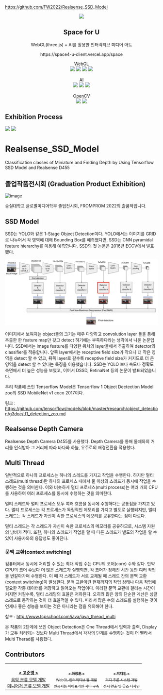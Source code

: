 https://github.com/FW2022/Realsense_SSD_Model

<p align="middle">
    <img width="200px;" src="https://github.com/omizha/Space4U-client/blob/master/docs/img/logo.png?raw=true"/>
</p>
<h2 align="middle">Space for U</h2>
<p align="middle">WebGL(three.js) + AI를 활용한 인터랙티브 미디어 아트</p>
<p align="middle">https://space4-u-client.vercel.app/space</p>
<p align="middle">
    WebGL </br>
    <img src="https://img.shields.io/badge/tech-ReactJS-blue" />
    <img src="https://img.shields.io/badge/tech-ThreeJS-lightgrey" />
    <img src="https://img.shields.io/badge/tech-NestJS-red" />
    <img src="https://img.shields.io/badge/tech-GraphQL-purple" />
    </br>
    </br> AI </br>
    <img src="https://img.shields.io/badge/tech-Tenserflow-orange" />
    <img src="https://img.shields.io/badge/tech-Keras-red" />
    <img src="https://img.shields.io/badge/tech-Sklearn-blue" />    
    </br>
    </br> OpenCV </br>
    <img src="https://img.shields.io/badge/tech-Librosa-purple" />
    <img src="https://img.shields.io/badge/tech-pygame-green" />
    
</p>

## Exhibition Process
<img src="https://github.com/omizha/Space4U-client/blob/master/docs/img/ExhibitionProcess1.png?raw=true">
<img src="https://github.com/omizha/Space4U-client/blob/master/docs/img/ExhibitionProcess2.png?raw=true">

# Realsense_SSD_Model
Classification classes of Miniature and Finding Depth by Using Tensorflow SSD Model and Realsense D455

## 졸업작품전시회 (Graduation Product Exhibition)
![image](https://github.com/FW2022/Realsense_SSD_Model/blob/main/ImgforRM/FROMPROM.png)

숭실대학교 글로벌미디어학부 졸업전시회, FROMPROM 2022의 출품작입니다.


## SSD Model

SSD는 YOLO와 같은 1-Stage Object Detection이다. YOLO에서는 이미지를 GRID로 나누어서 각 영역에 대해 Bounding Box를 예측했다면, SSD는 CNN pyramidal feature hierarchy를 이용해 예측합니다. SSD의 첫 논문은 2016년 ECCV에서 발표됐다.

![image](https://github.com/FW2022/Realsense_SSD_Model/blob/main/ImgforRM/SSDModel.png)

이미지에서 보여지는 object들의 크기는 매우 다양하고 convolution layer 들을 통해 추출한 한 feature map만 갖고 detect 하기에는 부족하다라는 생각에서 나온 논문입니다. SSD에서는 image feature를 다양한 위치의 layer들에서 추출하여 detector와 classifier를 적용합니다. 앞쪽 layer에서는 receptive field size가 작으니 더 작은 영역을 detect 할 수 있고, 뒤쪽 layer로 갈수록 receptive field size가 커지므로 더 큰 영역을 detect 할 수 있다는 특징을 이용했습니다. SSD는 YOLO 보다 속도나 정확도 측면에서 더 높은 성능을 보였고, 이어서 DSSD, RetinaNet 등의 논문이 발표되었습니다.

우리 작품에 쓰인 Tensorflow Model은 Tensorflow 1 Object Dectection Model zoo의 SSD MobileNet v1 coco 2017이다. 

링크 : https://github.com/tensorflow/models/blob/master/research/object_detection/g3doc/tf1_detection_zoo.md

## Realsense Depth Camera

Realsense Depth Camera D455를 사용했다. Depth Camera를 통해 물체와의 거리를 인식받아 그 거리에 따라 바다와 하늘, 우주로의 배경전환을 적용했다.


## Multi Thread
일반적으로 하나의 프로세스는 하나의 스레드를 가지고 작업을 수행한다. 하지만 멀티 스레드(multi thread)란 하나의 프로세스 내에서 둘 이상의 스레드가 동시에 작업을 수행하는 것을 의미한다. 이와 비슷하게 멀티 프로세스(multi process)는 여러 개의 CPU를 사용하여 여러 프로세스를 동시에 수행하는 것을 의미한다.

멀티 스레드와 멀티 프로세스 모두 여러 흐름을 동시에 수행하다는 공통점을 가지고 있다. 멀티 프로세스는 각 프로세스가 독립적인 메모리를 가지고 별도로 실행되지만, 멀티 스레드는 각 스레드가 자신이 속한 프로세스의 메모리를 공유한다는 점이 다르다.

멀티 스레드는 각 스레드가 자신이 속한 프로세스의 메모리를 공유하므로, 시스템 자원의 낭비가 적다. 또한, 하나의 스레드가 작업을 할 때 다른 스레드가 별도의 작업을 할 수 있어 사용자와의 응답성도 좋아진다.

### 문맥 교환(context switching)
컴퓨터에서 동시에 처리할 수 있는 최대 작업 수는 CPU의 코어(core) 수와 같다. 만약 CPU의 코어 수보다 더 많은 스레드가 실행되면, 각 코어가 정해진 시간 동안 여러 작업을 번갈아가며 수행한다. 이 때 각 스레드가 서로 교체될 때 스레드 간의 문맥 교환(context switching)이 발생한다. 문맥 교환이란 현재까지의 작업 상태나 다음 작업에 필요한 각종 데이터를 저장하고 읽어오는 작업이다.
이러한 문맥 교환에 걸리는 시간이 커지면 커질수록, 멀티 스레딩의 효율은 저하된다. 오히려 많은 양의 단순한 계산은 싱글 스레드로 동작하는 것이 더 효율적일 수 있다. 따라서 많은 수의 스레드를 실행하는 것이 언제나 좋은 성능을 보이는 것은 아니라는 점을 유의해야 한다.

참초 : http://www.tcpschool.com/java/java_thread_multi

본 작품의 2단계에 쓰인 Object Detection은 One Thread에서 입력과 출력, Display가 모두 처리되는 것보다 Multi Thread에서 각각의 단계를 수행하는 것이 더 빨라서 Multi Therad를 사용했다.

## Contributors
<table>
  <tr>
      <td align="center">
    <a>
        <img src="https://avatars.githubusercontent.com/u/30133053?v=4" width="150px;" alt="" href="https://github.com/Junst"/>
        <br />
        <sub>
            <a href="https://github.com/Junst"><b>< 고준영 ></b></a>
            <br />
            <a href="https://github.com/FW2022/MusicMoodRecognition"> 음악 분류 모델 개발</a> <br />
            <a href="https://github.com/FW2022/Realsense_SSD_Model"> 미니어처 분류 모델 개발 </a>
        </sub>
    </a>
</td>
    <td align="center">
        <a href="https://github.com/omizha">
            <img src="https://avatars.githubusercontent.com/u/4525704?v=4?s=100" width="150px;" alt=""/>
            <br />
            <sub>
                <b>< 하정훈 ></b>
                <br />
                WebGL 인터랙티브 웹 개발 <br />
                인공지능 파이프라인 서버 구축
            </sub>
        </a>
    </td>
    <td align="center">
    <a href="https://github.com/your-mistletoe">
        <img src="https://avatars.githubusercontent.com/u/84714861?v=4" width="150px;" alt=""/>
        <br />
        <sub>
            <b>< 박다인 ></b>
            <br />
            퍼지 추론 시스템 개발 <br />
            전시 연출 및 굿즈 디자인
        </sub>
    </a>
</td>
</table>

